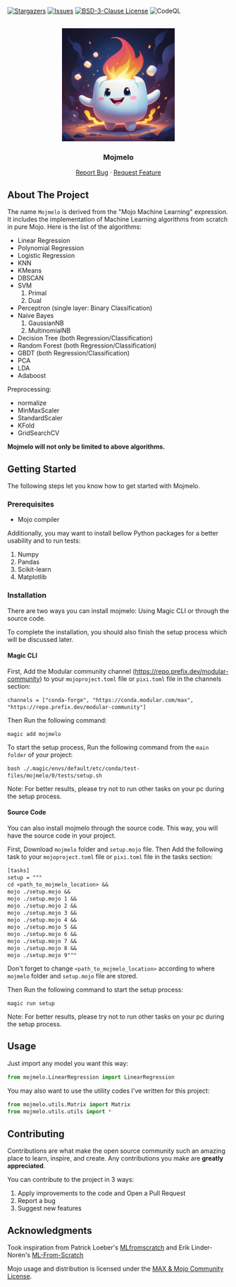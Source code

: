 <a id="readme-top"></a>

[![Stargazers][stars-shield]][stars-url]
[![Issues][issues-shield]][issues-url]
[![BSD-3-Clause License][license-shield]][license-url]
![CodeQL](https://github.com/yetalit/Mojmelo/workflows/CodeQL/badge.svg)

<br />
<div align="center">
  <a href="https://github.com/yetalit/mojmelo">
    <img src="./images/logo-min.jpg" alt="Logo" width="256" height="256">
  </a>
  <h3 align="center">Mojmelo</h3>
  <p align="center">
    <a href="https://github.com/yetalit/mojmelo/issues/new?labels=bug&template=bug-report---.md">Report Bug</a>
    ·
    <a href="https://github.com/yetalit/mojmelo/issues/new?labels=enhancement&template=feature-request---.md">Request Feature</a>
  </p>
</div>

## About The Project

The name `Mojmelo` is derived from the "Mojo Machine Learning" expression. It includes the implementation of Machine Learning algorithms from scratch in pure Mojo.
Here is the list of the algorithms:
* Linear Regression
* Polynomial Regression
* Logistic Regression
* KNN
* KMeans
* DBSCAN
* SVM
    1. Primal
    2. Dual
* Perceptron (single layer: Binary Classification)
* Naive Bayes
    1. GaussianNB
    2. MultinomialNB
* Decision Tree (both Regression/Classification)
* Random Forest (both Regression/Classification)
* GBDT (both Regression/Classification)
* PCA
* LDA
* Adaboost

Preprocessing:
* normalize
* MinMaxScaler
* StandardScaler
* KFold
* GridSearchCV

**Mojmelo will not only be limited to above algorithms.**

## Getting Started

The following steps let you know how to get started with Mojmelo.

### Prerequisites

* Mojo compiler

Additionally, you may want to install bellow Python packages for a better usability and to run tests:
1. Numpy
2. Pandas
3. Scikit-learn
4. Matplotlib

### Installation

There are two ways you can install mojmelo: Using Magic CLI or through the source code.

To complete the installation, you should also finish the setup process which will be discussed later.

#### Magic CLI

First, Add the Modular community channel (https://repo.prefix.dev/modular-community) to your `mojoproject.toml` file or `pixi.toml` file in the channels section:
```
channels = ["conda-forge", "https://conda.modular.com/max", "https://repo.prefix.dev/modular-community"]
```

Then Run the following command:
```
magic add mojmelo
```

To start the setup process, Run the following command from the `main folder` of your project:
```
bash ./.magic/envs/default/etc/conda/test-files/mojmelo/0/tests/setup.sh
```

Note: For better results, please try not to run other tasks on your pc during the setup process.

#### Source Code

You can also install mojmelo through the source code. This way, you will have the source code in your project.

First, Download `mojmelo` folder and `setup.mojo` file. Then Add the following task to your `mojoproject.toml` file or `pixi.toml` file in the tasks section:
```
[tasks]
setup = """
cd <path_to_mojmelo_location> &&
mojo ./setup.mojo &&
mojo ./setup.mojo 1 &&
mojo ./setup.mojo 2 &&
mojo ./setup.mojo 3 &&
mojo ./setup.mojo 4 &&
mojo ./setup.mojo 5 &&
mojo ./setup.mojo 6 &&
mojo ./setup.mojo 7 &&
mojo ./setup.mojo 8 &&
mojo ./setup.mojo 9"""
```

Don't forget to change `<path_to_mojmelo_location>` according to where `mojmelo` folder and `setup.mojo` file are stored.

Then Run the following command to start the setup process:
```
magic run setup
```

Note: For better results, please try not to run other tasks on your pc during the setup process.

## Usage

Just import any model you want this way:
```python 
from mojmelo.LinearRegression import LinearRegression
```
You may also want to use the utility codes I've written for this project:
```python 
from mojmelo.utils.Matrix import Matrix
from mojmelo.utils.utils import *
```

## Contributing

Contributions are what make the open source community such an amazing place to learn, inspire, and create. Any contributions you make are **greatly appreciated**.

You can contribute to the project in 3 ways:
1. Apply improvements to the code and Open a Pull Request
2. Report a bug
3. Suggest new features

<!-- ACKNOWLEDGMENTS -->
## Acknowledgments

Took inspiration from Patrick Loeber's <a href='https://github.com/patrickloeber/MLfromscratch/'>MLfromscratch</a> and Erik Linder-Norén's <a href='https://github.com/eriklindernoren/ML-From-Scratch/'>ML-From-Scratch</a>

Mojo usage and distribution is licensed under the [MAX & Mojo Community License](https://www.modular.com/legal/max-mojo-license).


[stars-shield]: https://img.shields.io/github/stars/yetalit/mojmelo?style=social
[stars-url]: https://github.com/yetalit/mojmelo/stargazers
[issues-shield]: https://img.shields.io/github/issues/yetalit/mojmelo
[issues-url]: https://github.com/yetalit/mojmelo/issues
[license-shield]: https://img.shields.io/badge/license-BSD%203--Clause-blue
[license-url]: https://github.com/yetalit/Mojmelo/blob/main/LICENSE
